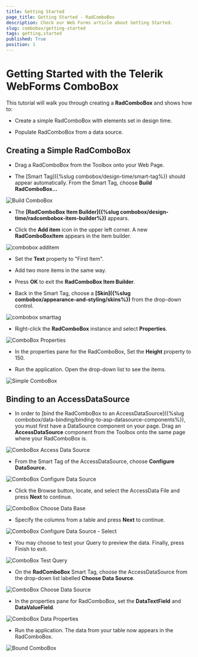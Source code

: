 ```yaml
---
title: Getting Started
page_title: Getting Started - RadComboBox
description: Check our Web Forms article about Getting Started.
slug: combobox/getting-started
tags: getting,started
published: True
position: 1
---
```


# Getting Started with the Telerik WebForms ComboBox



This tutorial will walk you through creating a **RadComboBox** and shows how to:

* Create a simple RadComboBox with elements set in design time.

* Populate RadComboBox from a data source.

## Creating a Simple RadComboBox

* Drag a RadComboBox from the Toolbox onto your Web Page.

* The [Smart Tag]({%slug combobox/design-time/smart-tag%}) should appear automatically. From the Smart Tag, choose **Build RadComboBox...**

![Build ComboBox](images/combobox_build.png "Build ComboBox")

* The **[RadComboBox Item Builder]({%slug combobox/design-time/radcombobox-item-builder%})** appears.

* Click the **Add item** icon in the upper left corner. A new **RadComboBoxItem** appears in the item builder.

![combobox additem](images/combobox_additem.png "ComboBox additem")

* Set the **Text** property to "First Item".

* Add two more items in the same way.

* Press **OK** to exit the **RadComboBox Item Builder**.

* Back in the Smart Tag, choose a **[Skin]({%slug combobox/appearance-and-styling/skins%})** from the drop-down control.

![combobox smarttag](images/combobox_smarttag.png "ComboBox smarttag")

* Right-click the **RadComboBox** instance and select **Properties**.

![ComboBox Properties](images/combobox_properties.png "ComboBox Properties")

* In the properties pane for the RadComboBox, Set the **Height** property to 150.

* Run the application. Open the drop-down list to see the items.

![Simple ComboBox](images/combobox_simplecombo.png "Simple ComboBox")

## Binding to an AccessDataSource

* In order to [bind the RadComboBox to an AccessDataSource]({%slug combobox/data-binding/binding-to-asp-datasource-components%}), you must first have a DataSource component on your page. Drag an **AccessDataSource** component from the Toolbox onto the same page where your RadComboBox is.

![ComboBox Access Data Source](images/combobox_accessdatasource.png "ComboBox Access Data Source")

* From the Smart Tag of the AccessDataSource, choose **Configure DataSource.**

![ComboBox Configure Data Source](images/combobox_configuredatasource.png "ComboBox Configure Data Source")

* Click the Browse button, locate, and select the AccessData File and press **Next** to continue.

![ComboBox Choose Data Base](images/combobox_chooseadatabase.png "ComboBox Choose Data Base")

* Specify the columns from a table and press **Next** to continue.

![ComboBox Configure Data Source - Select](images/combobox_configureselect.png "ComboBox Configure Data Source - Select")

* You may choose to test your Query to preview the data. Finally, press Finish to exit.

![ComboBox Test Query](images/combobox_testquery.png "ComboBox Test Query")

* On the **RadComboBox** Smart Tag, choose the AccessDataSource from the drop-down list labelled **Choose Data Source**.

![ComboBox Choose Data Source](images/combobox_choosedatasource.png "ComboBox Choose Data Source")

* In the properties pane for RadComboBox, set the **DataTextField** and **DataValueField**.

![ComboBox Data Properties](images/combobox_datatextandvalue.png "ComboBox Data Properties")

* Run the application. The data from your table now appears in the RadComboBox.

![Bound ComboBox](images/combobox_bound.png "Bound ComboBox")
